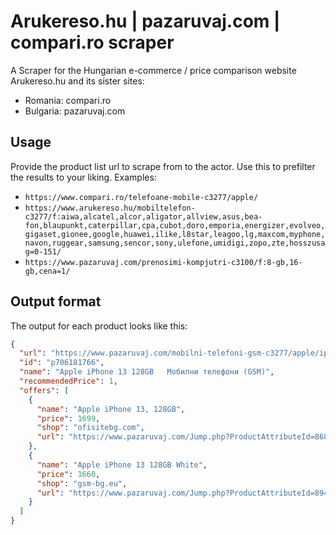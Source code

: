 # Arukereso.hu | pazaruvaj.com | compari.ro scraper

A Scraper for the Hungarian e-commerce / price comparison website Arukereso.hu and its sister sites:
- Romania: compari.ro
- Bulgaria: pazaruvaj.com

## Usage
Provide the product list url to scrape from to the actor. Use this to prefilter the results to your liking. Examples:
- `https://www.compari.ro/telefoane-mobile-c3277/apple/`
- `https://www.arukereso.hu/mobiltelefon-c3277/f:aiwa,alcatel,alcor,aligator,allview,asus,bea-fon,blaupunkt,caterpillar,cpa,cubot,doro,emporia,energizer,evolveo,gigaset,gionee,google,huawei,ilike,l8star,leagoo,lg,maxcom,myphone,navon,ruggear,samsung,sencor,sony,ulefone,umidigi,zopo,zte,hosszusag=0-151/`
- `https://www.pazaruvaj.com/prenosimi-kompjutri-c3100/f:8-gb,16-gb,cena=1/`

## Output format
The output for each product looks like this:
```json
{
  "url": "https://www.pazaruvaj.com/mobilni-telefoni-gsm-c3277/apple/iphone-13-128gb-p706181766/",
  "id": "p706181766",
  "name": "Apple iPhone 13 128GB   Мобилни телефони (GSM)",
  "recommendedPrice": 1,
  "offers": [
    {
      "name": "Apple iPhone 13, 128GB",
      "price": 1699,
      "shop": "ofisitebg.com",
      "url": "https://www.pazaruvaj.com/Jump.php?ProductAttributeId=868627701"
    },
    {
      "name": "Apple iPhone 13 128GB White",
      "price": 1660,
      "shop": "gsm-bg.eu",
      "url": "https://www.pazaruvaj.com/Jump.php?ProductAttributeId=894591282"
    }
  ]
}
```